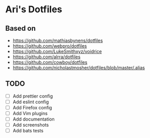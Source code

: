 # Ari's Dotfiles

## Based on

-   https://github.com/mathiasbynens/dotfiles
-   https://github.com/webpro/dotfiles
-   https://github.com/LukeSmithxyz/voidrice
-   https://github.com/alrra/dotfiles
-   https://github.com/cowboy/dotfiles
-   https://github.com/nicholastmosher/dotfiles/blob/master/.alias

## TODO

-   [ ] Add prettier config
-   [ ] Add eslint config
-   [ ] Add Firefox config
-   [ ] Add Vim plugins
-   [ ] Add documentation
-   [ ] Add screenshots
-   [ ] Add bats tests

